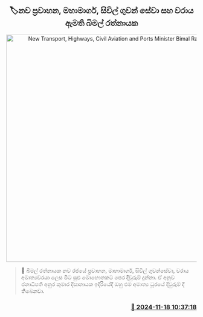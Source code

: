 <p align='center'><b><h2 align='center' title='New Transport, Highways, Civil Aviation and Ports Minister Bimal Ratnayake'>🏷නව ප්‍රවාහන, මහාමාර්ග, සිවිල් ගුවන් සේවා සහ වරා​ය ඇමති බිමල් රත්නායක</h2></b></p>
<p align='center'><img src='https://helakuru.sgp1.cdn.digitaloceanspaces.com/esana/images/lib/yu3.jpg' width='600' alt='New Transport, Highways, Civil Aviation and Ports Minister Bimal Ratnayake'></p>

>📝 බිමල් රත්නායක නව රජයේ ප්‍රවාහන, මාහාමාර්ග, සිවිල් ගුවන්සේවා, වරාය අමාත්‍යවරයා ලෙස මීට සුළු මොහොතකට පෙර දිවුරුම් දුන්නා.
ඒ අනුව ජනාධිපති අනුර කුමාර දිසානායක ඉදිරියේදී ඔහු එම අමාත්‍ය ධූරයේ දිවුරුම් දී තිබෙනවා.


<h3 align='right'><a href='https://www.helakuru.lk/esana/p/105166/'>📅 2024-11-18 10:37:18</a></h3>
